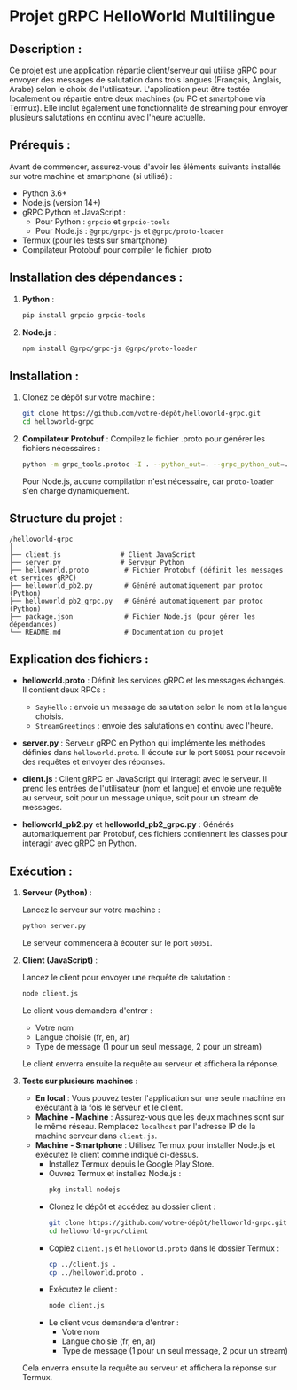 
# Projet gRPC HelloWorld Multilingue

## Description :
Ce projet est une application répartie client/serveur qui utilise gRPC pour envoyer des messages de salutation dans trois langues (Français, Anglais, Arabe) selon le choix de l'utilisateur. L'application peut être testée localement ou répartie entre deux machines (ou PC et smartphone via Termux). Elle inclut également une fonctionnalité de streaming pour envoyer plusieurs salutations en continu avec l'heure actuelle.

## Prérequis :
Avant de commencer, assurez-vous d'avoir les éléments suivants installés sur votre machine et smartphone (si utilisé) :
- Python 3.6+
- Node.js (version 14+)
- gRPC Python et JavaScript :
  - Pour Python : `grpcio` et `grpcio-tools`
  - Pour Node.js : `@grpc/grpc-js` et `@grpc/proto-loader`
- Termux (pour les tests sur smartphone)
- Compilateur Protobuf pour compiler le fichier .proto

## Installation des dépendances :

1. **Python** :

   ```bash
   pip install grpcio grpcio-tools
   ```

2. **Node.js** :

   ```bash
   npm install @grpc/grpc-js @grpc/proto-loader
   ```

## Installation :
1. Clonez ce dépôt sur votre machine :

   ```bash
   git clone https://github.com/votre-dépôt/helloworld-grpc.git
   cd helloworld-grpc
   ```

2. **Compilateur Protobuf** : Compilez le fichier .proto pour générer les fichiers nécessaires :

   ```bash
   python -m grpc_tools.protoc -I . --python_out=. --grpc_python_out=. ./helloworld.proto
   ```

   Pour Node.js, aucune compilation n'est nécessaire, car `proto-loader` s'en charge dynamiquement.

## Structure du projet :

```
/helloworld-grpc
│
├── client.js               # Client JavaScript
├── server.py               # Serveur Python
├── helloworld.proto         # Fichier Protobuf (définit les messages et services gRPC)
├── helloworld_pb2.py        # Généré automatiquement par protoc (Python)
├── helloworld_pb2_grpc.py   # Généré automatiquement par protoc (Python)
├── package.json             # Fichier Node.js (pour gérer les dépendances)
└── README.md                # Documentation du projet
```

## Explication des fichiers :

- **helloworld.proto** : Définit les services gRPC et les messages échangés. Il contient deux RPCs :
  - `SayHello` : envoie un message de salutation selon le nom et la langue choisis.
  - `StreamGreetings` : envoie des salutations en continu avec l'heure.

- **server.py** : Serveur gRPC en Python qui implémente les méthodes définies dans `helloworld.proto`. Il écoute sur le port `50051` pour recevoir des requêtes et envoyer des réponses.

- **client.js** : Client gRPC en JavaScript qui interagit avec le serveur. Il prend les entrées de l'utilisateur (nom et langue) et envoie une requête au serveur, soit pour un message unique, soit pour un stream de messages.

- **helloworld_pb2.py** et **helloworld_pb2_grpc.py** : Générés automatiquement par Protobuf, ces fichiers contiennent les classes pour interagir avec gRPC en Python.

## Exécution :
1. **Serveur (Python)** :

   Lancez le serveur sur votre machine :

   ```bash
   python server.py
   ```

   Le serveur commencera à écouter sur le port `50051`.

2. **Client (JavaScript)** :

   Lancez le client pour envoyer une requête de salutation :

   ```bash
   node client.js
   ```

   Le client vous demandera d'entrer :
   - Votre nom
   - Langue choisie (fr, en, ar)
   - Type de message (1 pour un seul message, 2 pour un stream)

   Le client enverra ensuite la requête au serveur et affichera la réponse.

3. **Tests sur plusieurs machines** :
   - **En local** : Vous pouvez tester l'application sur une seule machine en exécutant à la fois le serveur et le client.
   - **Machine - Machine** : Assurez-vous que les deux machines sont sur le même réseau. Remplacez `localhost` par l'adresse IP de la machine serveur dans `client.js`.
   - **Machine - Smartphone** : Utilisez Termux pour installer Node.js et exécutez le client comme indiqué ci-dessus.
      - Installez Termux depuis le Google Play Store.
      - Ouvrez Termux et installez Node.js :
        ```bash
        pkg install nodejs
        ```
      - Clonez le dépôt et accédez au dossier client :
        ```bash
        git clone https://github.com/votre-dépôt/helloworld-grpc.git
        cd helloworld-grpc/client
        ```
      - Copiez `client.js` et `helloworld.proto` dans le dossier Termux :
        ```bash
        cp ../client.js .
        cp ../helloworld.proto .
        ```
      - Exécutez le client :
        ```bash
        node client.js
        ```
      - Le client vous demandera d'entrer :
        - Votre nom
        - Langue choisie (fr, en, ar)
        - Type de message (1 pour un seul message, 2 pour un stream)
    
    Cela enverra ensuite la requête au serveur et affichera la réponse sur Termux.
